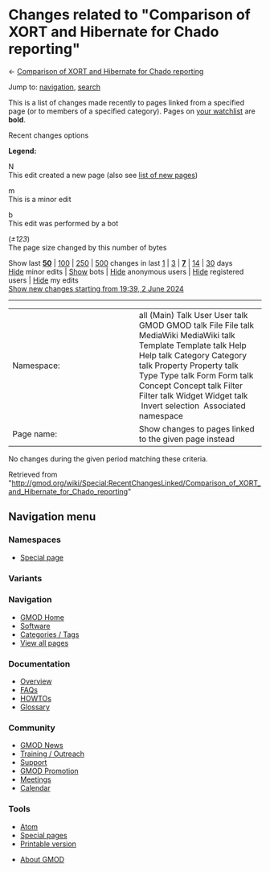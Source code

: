 <div id="mw-page-base" class="noprint">

</div>

<div id="mw-head-base" class="noprint">

</div>

<div id="content" class="mw-body" role="main">

<span id="top"></span>

<div id="mw-js-message" style="display:none;">

</div>



# <span dir="auto">Changes related to "Comparison of XORT and Hibernate for Chado reporting"</span>

<div id="bodyContent">

<div id="contentSub">

← [Comparison of XORT and Hibernate for Chado
reporting](/wiki/Comparison_of_XORT_and_Hibernate_for_Chado_reporting "Comparison of XORT and Hibernate for Chado reporting")

</div>

<div id="jump-to-nav" class="mw-jump">

Jump to: [navigation](#mw-navigation), [search](#p-search)

</div>

<div id="mw-content-text">

<div class="mw-specialpage-summary">

This is a list of changes made recently to pages linked from a specified
page (or to members of a specified category). Pages on [your
watchlist](/wiki/Special:Watchlist "Special:Watchlist") are **bold**.

</div>

Recent changes options

<div class="mw-changeslist-legend">

**Legend:**

<div class="mw-collapsible-content">

N  
This edit created a new page (also see [list of new
pages](/wiki/Special:NewPages "Special:NewPages"))

m  
This is a minor edit

b  
This edit was performed by a bot

(*±123*)  
The page size changed by this number of bytes

</div>

</div>

Show last
[**50**](/mediawiki/index.php?title=Special:RecentChangesLinked&limit=50&target=Comparison_of_XORT_and_Hibernate_for_Chado_reporting "Special:RecentChangesLinked")
\|
[100](/mediawiki/index.php?title=Special:RecentChangesLinked&limit=100&target=Comparison_of_XORT_and_Hibernate_for_Chado_reporting "Special:RecentChangesLinked")
\|
[250](/mediawiki/index.php?title=Special:RecentChangesLinked&limit=250&target=Comparison_of_XORT_and_Hibernate_for_Chado_reporting "Special:RecentChangesLinked")
\|
[500](/mediawiki/index.php?title=Special:RecentChangesLinked&limit=500&target=Comparison_of_XORT_and_Hibernate_for_Chado_reporting "Special:RecentChangesLinked")
changes in last
[1](/mediawiki/index.php?title=Special:RecentChangesLinked&days=1&from=&target=Comparison_of_XORT_and_Hibernate_for_Chado_reporting "Special:RecentChangesLinked")
\|
[3](/mediawiki/index.php?title=Special:RecentChangesLinked&days=3&from=&target=Comparison_of_XORT_and_Hibernate_for_Chado_reporting "Special:RecentChangesLinked")
\|
[**7**](/mediawiki/index.php?title=Special:RecentChangesLinked&days=7&from=&target=Comparison_of_XORT_and_Hibernate_for_Chado_reporting "Special:RecentChangesLinked")
\|
[14](/mediawiki/index.php?title=Special:RecentChangesLinked&days=14&from=&target=Comparison_of_XORT_and_Hibernate_for_Chado_reporting "Special:RecentChangesLinked")
\|
[30](/mediawiki/index.php?title=Special:RecentChangesLinked&days=30&from=&target=Comparison_of_XORT_and_Hibernate_for_Chado_reporting "Special:RecentChangesLinked")
days  
[Hide](/mediawiki/index.php?title=Special:RecentChangesLinked&hideminor=1&target=Comparison_of_XORT_and_Hibernate_for_Chado_reporting "Special:RecentChangesLinked")
minor edits \|
[Show](/mediawiki/index.php?title=Special:RecentChangesLinked&hidebots=0&target=Comparison_of_XORT_and_Hibernate_for_Chado_reporting "Special:RecentChangesLinked")
bots \|
[Hide](/mediawiki/index.php?title=Special:RecentChangesLinked&hideanons=1&target=Comparison_of_XORT_and_Hibernate_for_Chado_reporting "Special:RecentChangesLinked")
anonymous users \|
[Hide](/mediawiki/index.php?title=Special:RecentChangesLinked&hideliu=1&target=Comparison_of_XORT_and_Hibernate_for_Chado_reporting "Special:RecentChangesLinked")
registered users \|
[Hide](/mediawiki/index.php?title=Special:RecentChangesLinked&hidemyself=1&target=Comparison_of_XORT_and_Hibernate_for_Chado_reporting "Special:RecentChangesLinked")
my edits  
[Show new changes starting from 19:39, 2 June
2024](/mediawiki/index.php?title=Special:RecentChangesLinked&from=20240602193933&target=Comparison_of_XORT_and_Hibernate_for_Chado_reporting "Special:RecentChangesLinked")

------------------------------------------------------------------------

<table class="mw-recentchanges-table">
<colgroup>
<col style="width: 50%" />
<col style="width: 50%" />
</colgroup>
<tbody>
<tr class="odd">
<td class="mw-label mw-namespace-label">Namespace:</td>
<td class="mw-input">all (Main) Talk User User talk GMOD GMOD talk File
File talk MediaWiki MediaWiki talk Template Template talk Help Help talk
Category Category talk Property Property talk Type Type talk Form Form
talk Concept Concept talk Filter Filter talk Widget Widget talk
 Invert selection
 Associated namespace</td>
</tr>
<tr class="even">
<td class="mw-label mw-target-label">Page name:</td>
<td class="mw-input">Show changes to pages linked to the given page
instead</td>
</tr>
</tbody>
</table>

<div class="mw-changeslist-empty">

No changes during the given period matching these criteria.

</div>

</div>

<div class="printfooter">

Retrieved from
"<http://gmod.org/wiki/Special:RecentChangesLinked/Comparison_of_XORT_and_Hibernate_for_Chado_reporting>"

</div>

<div id="catlinks" class="catlinks catlinks-allhidden">

</div>

<div class="visualClear">

</div>

</div>

</div>

<div id="mw-navigation">

## Navigation menu

<div id="mw-head">



<div id="left-navigation">

<div id="p-namespaces" class="vectorTabs" role="navigation"
aria-labelledby="p-namespaces-label">

### Namespaces

- <span id="ca-nstab-special">[Special
  page](/wiki/Special:RecentChangesLinked/Comparison_of_XORT_and_Hibernate_for_Chado_reporting "This is a special page, you cannot edit the page itself")</span>

</div>

<div id="p-variants" class="vectorMenu emptyPortlet" role="navigation"
aria-labelledby="p-variants-label">

### 

### Variants[](#)

<div class="menu">

</div>

</div>

</div>





</div>



</div>

</div>

</div>

<div id="mw-panel">

<div id="p-logo" role="banner">

<a href="/wiki/Main_Page"
style="background-image: url(http://gmod.org/images/GMOD-cogs.png);"
title="Visit the main page"></a>

</div>

<div id="p-Navigation" class="portal" role="navigation"
aria-labelledby="p-Navigation-label">

### Navigation

<div class="body">

- <span id="n-GMOD-Home">[GMOD Home](/wiki/Main_Page)</span>
- <span id="n-Software">[Software](/wiki/GMOD_Components)</span>
- <span id="n-Categories-.2F-Tags">[Categories /
  Tags](/wiki/Categories)</span>
- <span id="n-View-all-pages">[View all
  pages](/wiki/Special:AllPages)</span>

</div>

</div>

<div id="p-Documentation" class="portal" role="navigation"
aria-labelledby="p-Documentation-label">

### Documentation

<div class="body">

- <span id="n-Overview">[Overview](/wiki/Overview)</span>
- <span id="n-FAQs">[FAQs](/wiki/Category:FAQ)</span>
- <span id="n-HOWTOs">[HOWTOs](/wiki/Category:HOWTO)</span>
- <span id="n-Glossary">[Glossary](/wiki/Glossary)</span>

</div>

</div>

<div id="p-Community" class="portal" role="navigation"
aria-labelledby="p-Community-label">

### Community

<div class="body">

- <span id="n-GMOD-News">[GMOD News](/wiki/GMOD_News)</span>
- <span id="n-Training-.2F-Outreach">[Training /
  Outreach](/wiki/Training_and_Outreach)</span>
- <span id="n-Support">[Support](/wiki/Support)</span>
- <span id="n-GMOD-Promotion">[GMOD
  Promotion](/wiki/GMOD_Promotion)</span>
- <span id="n-Meetings">[Meetings](/wiki/Meetings)</span>
- <span id="n-Calendar">[Calendar](/wiki/Calendar)</span>

</div>

</div>

<div id="p-tb" class="portal" role="navigation"
aria-labelledby="p-tb-label">

### Tools

<div class="body">

- <span id="feedlinks"><a
  href="http://gmod.org/mediawiki/index.php?title=Special:RecentChangesLinked/Comparison_of_XORT_and_Hibernate_for_Chado_reporting&amp;feed=atom"
  id="feed-atom" class="feedlink" rel="alternate"
  type="application/atom+xml" title="Atom feed for this page">Atom</a></span>
- <span id="t-specialpages"><a href="/wiki/Special:SpecialPages" accesskey="q"
  title="A list of all special pages [q]">Special pages</a></span>
- <span id="t-print"><a
  href="/mediawiki/index.php?title=Special:RecentChangesLinked/Comparison_of_XORT_and_Hibernate_for_Chado_reporting&amp;printable=yes"
  rel="alternate" accesskey="p"
  title="Printable version of this page [p]">Printable version</a></span>

</div>

</div>

</div>

</div>

<div id="footer" role="contentinfo">

- <span id="footer-places-about">[About
  GMOD](/wiki/GMOD:About "GMOD:About")</span>

<!-- -->






</div>
